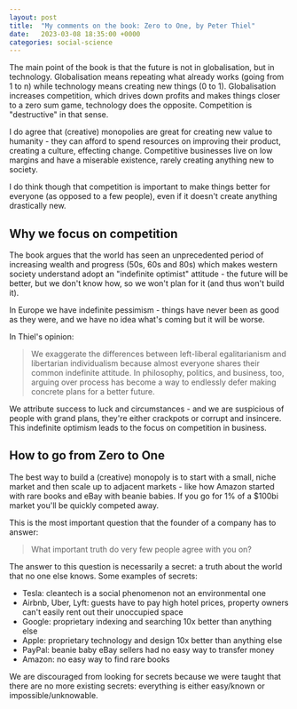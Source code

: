 ```yaml
---
layout: post
title:  "My comments on the book: Zero to One, by Peter Thiel"
date:   2023-03-08 18:35:00 +0000
categories: social-science
---
```


The main point of the book is that the future is not in globalisation, but in technology. 
Globalisation means repeating what already works (going from 1 to n) while technology means creating new things (0 to 1). 
Globalisation increases competition, which drives down profits and makes things closer to a zero sum game, technology does the opposite. 
Competition is "destructive" in that sense.

I do agree that (creative) monopolies are great for creating new value to humanity - 
they can afford to spend resources on improving their product, creating a culture, effecting change. 
Competitive businesses live on low margins and have a miserable existence, rarely creating anything new to society.

I do think though that competition is important to make things better for everyone (as opposed to a few people), even if it doesn't create anything drastically new.

## Why we focus on competition

The book argues that the world has seen an unprecedented period of increasing wealth and progress (50s, 60s and 80s) 
which makes western society understand adopt an "indefinite optimist" attitude - 
the future will be better, but we don't know how, so we won't plan for it (and thus won't build it).

In Europe we have indefinite pessimism - things have never been as good as they were, 
and we have no idea what's coming but it will be worse.

In Thiel's opinion:

> We exaggerate the differences between left-liberal egalitarianism and libertarian individualism because almost everyone shares their common indefinite attitude. 
> In philosophy, politics, and business, too, arguing over process has become a way to endlessly defer making concrete plans for a better future.

We attribute success to luck and circumstances - and we are suspicious of people with grand plans, 
they're either crackpots or corrupt and insincere. 
This indefinite optimism leads to the focus on competition in business.

## How to go from Zero to One

The best way to build a (creative) monopoly is to start with a small, niche market and then scale up to adjacent markets - 
like how Amazon started with rare books and eBay with beanie babies. 
If you go for 1% of a $100bi market you'll be quickly competed away.

This is the most important question that the founder of a company has to answer:

> What important truth do very few people agree with you on?

The answer to this question is necessarily a secret: a truth about the world that no one else knows. Some examples of secrets:

- Tesla: cleantech is a social phenomenon not an environmental one
- Airbnb, Uber, Lyft: guests have to pay high hotel prices, property owners can't easily rent out their unoccupied space
- Google: proprietary indexing and searching 10x better than anything else
- Apple: proprietary technology and design 10x better than anything else
- PayPal: beanie baby eBay sellers had no easy way to transfer money
- Amazon: no easy way to find rare books

We are discouraged from looking for secrets because we were taught that there are no more existing secrets: 
everything is either easy/known or impossible/unknowable.